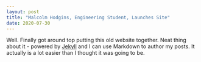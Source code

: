 ```yaml
---
layout: post
title: "Malcolm Hodgins, Engineering Student, Launches Site"
date: 2020-07-30
---
```


Well. Finally got around top putting this old website together. Neat thing about it - powered by [Jekyll](http://jekyllrb.com) and
I can use Markdown to author my posts. It actually is a lot easier than I thought it was going to be.
